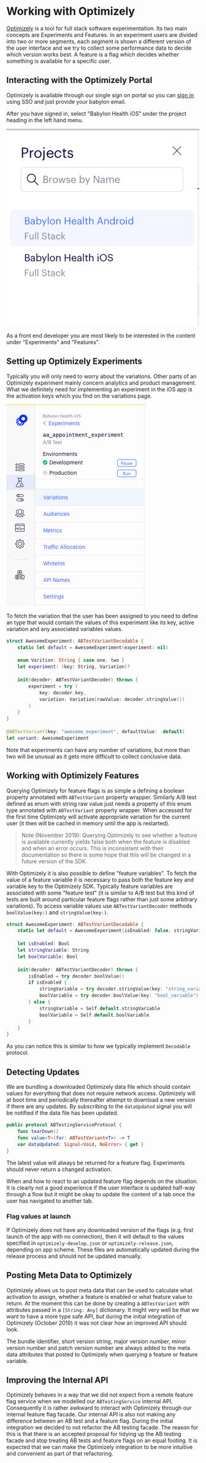 Working with Optimizely
=======================

[Optimizely](https://www.optimizely.com) is a tool for full stack software experimentation. Its two main concepts are Experiments and Features. In an experiment users are divided into two or more segments, each segment is shown a different version of the user interface and we try to collect some performance data to decide which version works best. A feature is a flag which decides whether something is available for a specific user.

## Interacting with the Optimizely Portal
Optimizely is available through our single sign on portal so you can [sign in](https://app.optimizely.com/signin) using SSO and just provide your babylon email. 

After you have signed in, select "Babylon Health iOS" under the project heading in the left hand menu.

!["Babylon Health iOS"](./Assets/optimizely/OptimizelyProjects.png)

As a front end developer you are most likely to be interested in the content under "Experiments" and "Features".

## Setting up Optimizely Experiments
Typically you will only need to worry about the variations. Other parts of an Optimizely experiment mainly concern analytics and product management. What we definitely need for implementing an experiment in the iOS app is the activation keys which you find on the variations page.

!["activations page"](./Assets/optimizely/OptimizelyExperimentActivations.png)

To fetch the variation that the user has been assigned to you need to define an type that would contain the values of this experiment like its key, active variation and any associated variables values.

```swift
struct AwesomeExperiment: ABTestVariantDecodable {
	static let default = AwesomeExperiment(experiment: nil)
	
	enum Varition: String { case one, two }
	let experiment: (key: String, Variation)?
	
	init(decoder: ABTestVariantDecoder) throws {
		experiment = try (
			key: decoder.key,
			variation: Variation(rawValue: decoder.stringValue())
		)
	}
}

@ABTestVariant(key: "awesome_experiment", defaultValue: .default)
let variant: AwesomeExperiment
```

Note that experiments can have any number of variations, but more than two will be unusual as it gets more difficult to collect conclusive data.

## Working with Optimizely Features

Querying Optimizely for feature flags is as simple a defining a boolean property annotated with `ABTestVariant` property wrapper. Similarly A/B test defined as enum with string raw value just needs a property of this enum type annotated with `ABTestVariant` property wrapper. When accessed for the first time Optimizely will activate appropriate variation for the current user (it then will be cached in memory until the app is restarted).

> Note (November 2019): Querying Optimizely to see whether a feature is available currently yields false both when the feature is disabled and when an error occurs. This is inconsistent with their documentation so there is some hope that this will be changed in a future version of the SDK.

With Optimizely it is also possible to define "feature variables". To fetch the value of a feature variable it is necessary to pass both the feature key and variable key to the Optimizely SDK. Typically feature variables are associated with some "feature test" (it is similar to A/B test but this kind of tests are built around particular feature flags rather than just some arbitrary variations). To access variable values use `ABTestVariantDecoder` methods `boolValue(key:)` and `stringValue(key:)`.

```swift
struct AwesomeExperiment: ABTestVariantDecodable {
	static let default = AwesomeExperiment(isEnabled: false, stringVariable: "default", boolVariable: false)

	let isEnabled: Bool
	let stringVariable: String
	let boolVariable: Bool
	
	init(decoder: ABTestVariantDecoder) throws {
		isEnabled = try decoder.boolValue()
		if isEnabled {
			stringVariable = try decoder.stringValue(key: "string_variable")
			boolVariable = try decoder.boolValue(key: "bool_variable")
		} else {
			stringVariable = Self.default.stringVariable
			boolVariable = Self.default.boolVariable
		}
	}
}
```

As you can notice this is similar to how we typically implement `Decodable` protocol.

## Detecting Updates
We are bundling a downloaded Optimizely data file which should contain values for everything that does not require network access. Optimizely will at boot time and periodically thereafter attempt to download a new version if there are any updates. By subscribing to the `dataUpdated` signal you will be notified if the data file has been updated.

```swift
public protocol ABTestingServiceProtocol {
    func tearDown()
    func value<T>(for: ABTestVariant<T>) -> T
    var dataUpdated: Signal<Void, NoError> { get }
}
```

The latest value will always be returned for a feature flag. Experiments should never return a changed activation.

When and how to react to an updated feature flag depends on the situation. It is clearly not a good experience if the user interface is updated half-way through a flow but it might be okay to update the content of a tab once the user has navigated to another tab.

### Flag values at launch
If Optimizely does not have any downloaded version of the flags (e.g. first launch of the app with no connection), then it will default to the values specified in `optimizely-develop.json` or `optimizely-release.json`, depending on app scheme. These files are automatically updated during the release process and should not be updated manually.

## Posting Meta Data to Optimizely
Optimizely allows us to post meta data that can be used to calculate what activation to assign, whether a feature is enabled or what feature value to return. At the moment this can be done by creating a `ABTestVariant` with attributes passed in a `[String: Any]` dictionary. It might very well be that we want to have a more type safe API, but during the initial integration of Optimizely (October 2019) it was not clear how an improved API should look.

The bundle identifier, short version string, major version number, minor version number and patch version number are always added to the meta data attributes that posted to Optimizely when querying a feature or feature variable.

## Improving the Internal API
Optimizely behaves in a way that we did not expect from a remote feature flag service when we modelled our `ABTestingService` internal API. Consequently it is rather awkward to interact with Optimizely through our internal feature flag facade. Our internal API is also not making any difference between an AB test and a feature flag. During the initial integration we decided to not refactor the AB testing facade. The reason for this is that there is an accepted proposal for tidying up the AB testing facade and stop treating AB tests and feature flags on an equal footing. It is expected that we can make the Optimizely integration to be more intuitive and convenient as part of that refactoring.
